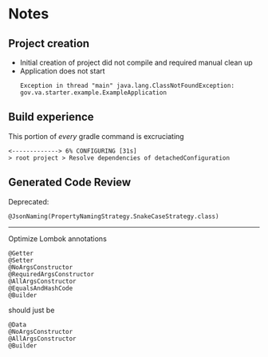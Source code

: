 # Notes

## Project creation
- Initial creation of project did not compile and required manual clean up
- Application does not start
  ```
  Exception in thread "main" java.lang.ClassNotFoundException: gov.va.starter.example.ExampleApplication
  ```


## Build experience

This portion of _every_ gradle command is excruciating
```
<-------------> 6% CONFIGURING [31s]
> root project > Resolve dependencies of detachedConfiguration
```


## Generated Code Review
Deprecated:
```
@JsonNaming(PropertyNamingStrategy.SnakeCaseStrategy.class)
```
---
Optimize Lombok annotations
```
@Getter
@Setter
@NoArgsConstructor
@RequiredArgsConstructor
@AllArgsConstructor
@EqualsAndHashCode
@Builder
```
should just be
```
@Data
@NoArgsConstructor
@AllArgsConstructor
@Builder
```